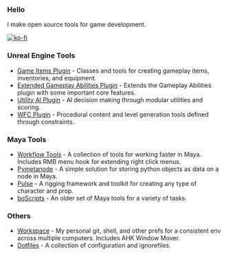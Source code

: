 ### Hello

I make open source tools for game development.

[![ko-fi](https://ko-fi.com/img/githubbutton_sm.svg)](https://ko-fi.com/bohdon)

### Unreal Engine Tools

- [Game Items Plugin](https://github.com/bohdon/GameItemsPlugin) - Classes and tools for creating gameplay items, inventories, and equipment.
- [Extended Gameplay Abilities Plugin](https://github.com/bohdon/ExtendedGameplayAbilitiesPlugin) - Extends the Gameplay Abilities plugin with some important core features.
- [Utility AI Plugin](https://github.com/bohdon/UtilityAIPlugin) - AI decision making through modular utilities and scoring.
- [WFC Plugin](https://github.com/bohdon/WFCPlugin) - Procedural content and level generation tools defined through constraints.

### Maya Tools

- [Workflow Tools](https://github.com/bohdon/maya-workflowtools) - A collection of tools for working faster in Maya. Includes RMB menu hook for extending right click menus.
- [Pymetanode](https://github.com/bohdon/maya-pymetanode) - A simple solution for storing python objects as data on a node in Maya.
- [Pulse](https://github.com/bohdon/maya-pulse) - A rigging framework and toolkit for creating any type of character and prop.
- [boScripts](https://github.com/bohdon/boScripts) - An older set of Maya tools for a variety of tasks.

### Others

- [Workspace](https://github.com/bohdon/workspace) - My personal git, shell, and other prefs for a consistent env across multiple computers. Includes AHK Window Mover.
- [Dotfiles](https://github.com/bohdon/dotfiles) - A collection of configuration and ignorefiles.

